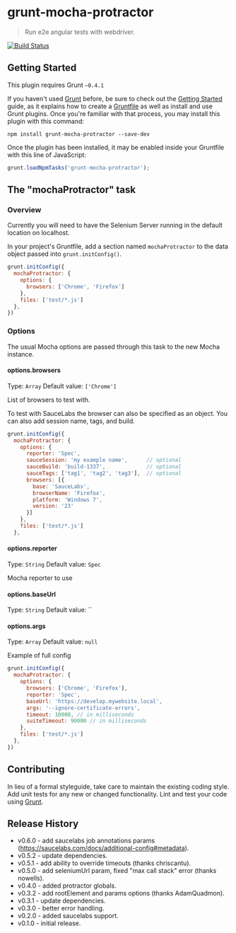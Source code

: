 # grunt-mocha-protractor

> Run e2e angular tests with webdriver.

[![Build Status](https://travis-ci.org/noblesamurai/grunt-mocha-protractor.png)](https://travis-ci.org/noblesamurai/grunt-mocha-protractor)

## Getting Started

This plugin requires Grunt `~0.4.1`

If you haven't used [Grunt](http://gruntjs.com/) before, be sure to check out the [Getting Started](http://gruntjs.com/getting-started) guide, as it explains how to create a [Gruntfile](http://gruntjs.com/sample-gruntfile) as well as install and use Grunt plugins. Once you're familiar with that process, you may install this plugin with this command:

```shell
npm install grunt-mocha-protractor --save-dev
```

Once the plugin has been installed, it may be enabled inside your Gruntfile with this line of JavaScript:

```js
grunt.loadNpmTasks('grunt-mocha-protractor');
```

## The "mochaProtractor" task

### Overview

Currently you will need to have the Selenium Server running in the default location on localhost.

In your project's Gruntfile, add a section named `mochaProtractor` to the data object passed into `grunt.initConfig()`.

```js
grunt.initConfig({
  mochaProtractor: {
    options: {
      browsers: ['Chrome', 'Firefox']
    },
    files: ['test/*.js']
  },
})
```

### Options

The usual Mocha options are passed through this task to the new Mocha instance.

#### options.browsers

Type: `Array`
Default value: `['Chrome']`

List of browsers to test with.

To test with SauceLabs the browser can also be specified as an object. You can also add session name, tags, and build.

```js
grunt.initConfig({
  mochaProtractor: {
    options: {
      reporter: 'Spec',
      sauceSession: 'my example name',      // optional
      sauceBuild: 'build-1337',             // optional
      sauceTags: ['tag1', 'tag2', 'tag3'],  // optional
      browsers: [{
        base: 'SauceLabs',
        browserName: 'Firefox',
        platform: 'Windows 7',
        version: '23'
      }]
    },
    files: ['test/*.js']
  },
```

#### options.reporter

Type: `String`
Default value: `Spec`

Mocha reporter to use

#### options.baseUrl

Type: `String`
Default value: ``

#### options.args

Type: `Array`
Default value: `null`

Example of full config

```js
grunt.initConfig({
  mochaProtractor: {
    options: {
      browsers: ['Chrome', 'Firefox'],
      reporter: 'Spec',
      baseUrl: 'https://develop.mywebsite.local',
      args: '--ignore-certificate-errors',
      timeout: 10000, // in milliseconds
      suiteTimeout: 90000 // in milliseconds
    },
    files: ['test/*.js']
  },
})
```

## Contributing

In lieu of a formal styleguide, take care to maintain the existing coding style. Add unit tests for any new or changed functionality. Lint and test your code using [Grunt](http://gruntjs.com/).

## Release History

* v0.6.0 - add saucelabs job annotations params (https://saucelabs.com/docs/additional-config#metadata).
* v0.5.2 - update dependencies.
* v0.5.1 - add ability to override timeouts (thanks chriscantu).
* v0.5.0 - add seleniumUrl param, fixed "max call stack" error (thanks nowells).
* v0.4.0 - added protractor globals.
* v0.3.2 - add rootElement and params options (thanks AdamQuadmon).
* v0.3.1 - update dependencies.
* v0.3.0 - better error handling.
* v0.2.0 - added saucelabs support.
* v0.1.0 - initial release.
